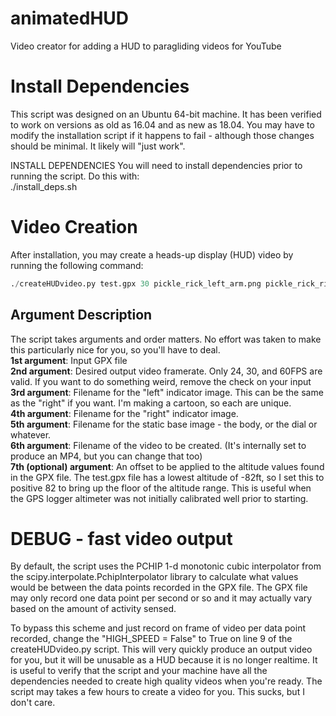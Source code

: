 # animatedHUD
Video creator for adding a HUD to paragliding videos for YouTube  
  
# Install Dependencies
This script was designed on an Ubuntu 64-bit machine. It has been verified to work on versions as old as 16.04 and as new as 18.04. You may have to modify the installation script if it happens to fail - although those changes should be minimal. It likely will "just work".  
  
INSTALL DEPENDENCIES
You will need to install dependencies prior to running the script. Do this with:  
  ./install_deps.sh

# Video Creation
After installation, you may create a heads-up display (HUD) video by running the following command:  
``` python
./createHUDvideo.py test.gpx 30 pickle_rick_left_arm.png pickle_rick_right_arm.png pickle_rick_50MPH_2500FT.png outputVid.mp4 82
```

## Argument Description
The script takes arguments and order matters. No effort was taken to make this particularly nice for you, so you'll have to deal.  
**1st argument**:  Input GPX file  
**2nd argument**:  Desired output video framerate.  Only 24, 30, and 60FPS are valid. If you want to do something weird, remove the check on your input  
**3rd argument**:  Filename for the "left" indicator image. This can be the same as the "right" if you want. I'm making a cartoon, so each are unique.  
**4th argument**:  Filename for the "right" indicator image.  
**5th argument**:  Filename for the static base image - the body, or the dial or whatever.  
**6th argument**:  Filename of the video to be created. (It's internally set to produce an MP4, but you can change that too)  
**7th (optional) argument**:  An offset to be applied to the altitude values found in the GPX file. The test.gpx file has a lowest altitude of -82ft, so I set this to positive 82 to bring up the floor of the altitude range. This is useful when the GPS logger altimeter was not initially calibrated well prior to starting.  
  
# DEBUG - fast video output
By default, the script uses the PCHIP 1-d monotonic cubic interpolator from the scipy.interpolate.PchipInterpolator library to calculate what values would be between the data points recorded in the GPX file. The GPX file may only record one data point per second or so and it may actually vary based on the amount of activity sensed.  
  
To bypass this scheme and just record on frame of video per data point recorded, change the "HIGH_SPEED = False" to True on line 9 of the createHUDvideo.py script.  This will very quickly produce an output video for you, but it will be unusable as a HUD because it is no longer realtime. It is useful to verify that the script and your machine have all the dependencies needed to create high quality videos when you're ready.  The script may takes a few hours to create a video for you. This sucks, but I don't care.  
